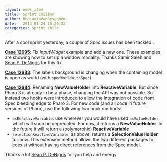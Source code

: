 ```yaml
---
layout: news_item
title:  Sprint Chileno
author: BenjaminVanRyseghem
date:   2014-01-24 15:26:32
categories: sprint chile
---
```


After a cool sprint yesterday, a couple of *Spec* issues has been tackled <i class='fa fa-smile-o fa-2x'></i>.

[**Case 12695**](https://pharo.fogbugz.com/default.asp?12695): Fix *InputWidget* example and add a new one. These examples are showing how to set up a window modality. Thanks Samir Saleh and [Sean P. DeNigris](http://seandenigris.com) for this fix.

[**Case 12683**](https://pharo.fogbugz.com/default.asp?12683): The labels background is changing when the containing model is open as world (with `openWorldWithSpec`).

[**Case 12684**](https://pharo.fogbugz.com/default.asp?12684): Renaming **NewValueHolder** into **ReactiveVariable**. But since Pharo 3 is already in beta phase, changing the API was not possible. So instead two hooks were introduced to allow the integration of code from Spec bleeding edge to Pharo 3. For new code (and all code in future versions of Pharo), use the following two hook methods:

- `asReactiveVariable`: use wherever you would have used `asValueHolder`, which will soon be deprecated. For now, it returns a **NewValueHolder**. In the future it will return a (polymorphic) **ReactiveVariable**
- `selectionReactiveVariable`: as above, returns a **SelectionValueHolder** for now. This extension method allows the two different packages to coexist without having direct references from the Spec model.

Thanks a lot [Sean P. DeNigris](http://seandenigris.com) for you help and energy.